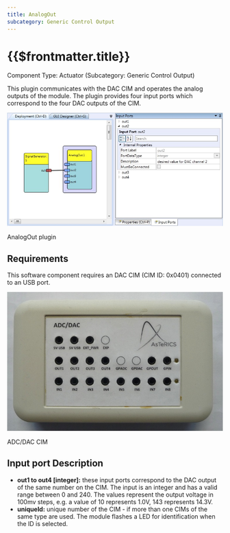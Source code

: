 ```yaml
---
title: AnalogOut
subcategory: Generic Control Output
---
```


# {{$frontmatter.title}}

Component Type: Actuator (Subcategory: Generic Control Output)

This plugin communicates with the DAC CIM and operates the analog outputs of the module. The plugin provides four input ports which correspond to the four DAC outputs of the CIM.

![Screenshot: AnalogOut plugin](./img/analogout.jpg "Screenshot: AnalogOut plugin")

AnalogOut plugin

## Requirements

This software component requires an DAC CIM (CIM ID: 0x0401) connected to an USB port.

![ADC/DAC CIM](./img/analogout_cim.jpg "ADC/DAC CIM")

ADC/DAC CIM

## Input port Description

- **out1 to out4 \[integer\]:** these input ports correspond to the DAC output of the same number on the CIM.
  The input is an integer and has a valid range between 0 and 240.
  The values represent the output voltage in 100mv steps, e.g. a value of 10 represents 1.0V, 143 represents 14.3V.
- **uniqueId:** unique number of the CIM - if more than one CIMs of the same type are used.
  The module flashes a LED for identification when the ID is selected.
